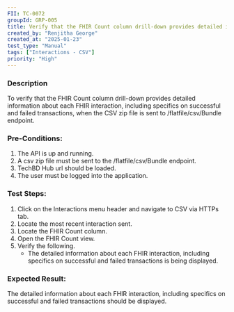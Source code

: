 ```yaml
---
FII: TC-0072
groupId: GRP-005
title: Verify that the FHIR Count column drill-down provides detailed information about each FHIR interaction
created_by: "Renjitha George"
created_at: "2025-01-23"
test_type: "Manual"
tags: ["Interactions - CSV"]
priority: "High"
---
```


### Description

To verify that the FHIR Count column drill-down provides detailed information
about each FHIR interaction, including specifics on successful and failed
transactions, when the CSV zip file is sent to /flatfile/csv/Bundle endpoint.

### Pre-Conditions:

1. The API is up and running.
2. A csv zip file must be sent to the /flatfile/csv/Bundle endpoint.
3. TechBD Hub url should be loaded.
4. The user must be logged into the application.

### Test Steps:

1. Click on the Interactions menu header and navigate to CSV via HTTPs tab.
2. Locate the most recent interaction sent.
3. Locate the FHIR Count column.
4. Open the FHIR Count view.
5. Verify the following.
   - The detailed information about each FHIR interaction, including specifics
     on successful and failed transactions is being displayed.

### Expected Result:

The detailed information about each FHIR interaction, including specifics on
successful and failed transactions should be displayed.

